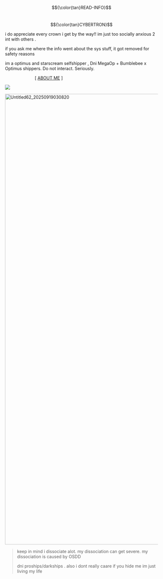 $${\color{tan}READ-INFO}$$

&emsp; &emsp; &emsp; &emsp;&emsp; &emsp; &emsp; &emsp; &emsp; &emsp;&emsp; &emsp; &emsp; &emsp; &emsp; &emsp; &emsp; &emsp; &emsp; &emsp; &emsp; &emsp; &emsp;   $${\color{tan}CYBERTRON}$$

i do appreciate every crown i get by the way!! im just too socially anxious 2 int with others .

if you ask me where the info went about the sys stuff, it got removed for safety reasons

im a optimus and starscream selfshipper , Dni MegaOp + Bumblebee x Optimus shippers. Do not interact. Seriously.

&emsp;&emsp;&emsp;&emsp;&emsp;&emsp;&emsp;[ [ABOUT ME](https://rentry.co/pvkyrfmr) ] 

![](https://komarev.com/ghpvc/?username=ELLERN4TE&color=000000&label=AUTOBOTS&style=for-the-badge)

<img width="1200" height="1478" alt="Untitled62_20250919030820" src="https://github.com/user-attachments/assets/bb516d02-8093-4e20-8f82-b51d3300e999" />

> keep in mind i dissociate alot. my dissociation can get severe. my dissociation is caused by OSDD
>
> dni proships/darkships . also i dont really caare if you hide me im just living my life
